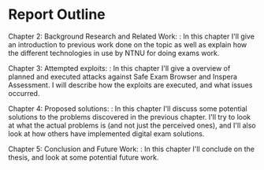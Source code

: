 # Report Outline

Chapter 2: Background Research and Related Work:
: In this chapter I'll give an introduction to previous work done on the topic
  as well as explain how the different technologies in use by NTNU for doing
  exams work.

Chapter 3: Attempted exploits:
: In this chapter I'll give a overview of planned and executed attacks against
  Safe Exam Browser and Inspera Assessment. I will describe how the exploits
  are executed, and what issues occurred.

Chapter 4: Proposed solutions:
: In this chapter I'll discuss some potential solutions to the problems
  discovered in the previous chapter. I'll try to look at what the actual
  problems is (and not just the perceived ones), and I'll also look at how
  others have implemented digital exam solutions.

Chapter 5: Conclusion and Future Work:
: In this chapter I'll conclude on the thesis, and look at some potential future
  work.
